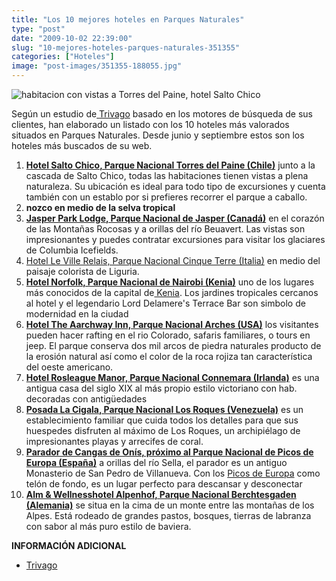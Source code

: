 ```yaml
---
title: "Los 10 mejores hoteles en Parques Naturales"
type: "post"
date: "2009-10-02 22:39:00"
slug: "10-mejores-hoteles-parques-naturales-351355"
categories: ["Hoteles"]
image: "post-images/351355-188055.jpg"
---
```


![habitacion con vistas a Torres del Paine, hotel Salto Chico](post-images/351355-188055.jpg "habitacion con vistas a Torres del Paine, hotel Salto Chico")

Según un estudio de[ ](http://www.trivago.es)[Trivago](http://imgpe.trivago.com/contentimages/press/texts/np_top10_hoteles_parquesn.pdf) basado en los motores de búsqueda de sus clientes, han elaborado un listado con los 10 hoteles más valorados situados en Parques Naturales. Desde junio y septiembre estos son los hoteles más buscados de su web.

1. **[Hotel Salto Chico, Parque Nacional Torres del Paine (Chile)](http://www.trivago.es/torres-del-paine-102285/hotel/explora-patagonia---salto-chico-1026506)** junto a la cascada de Salto Chico, todas las habitaciones tienen vistas a plena naturaleza. Su ubicación es ideal para todo tipo de excursiones y cuenta también con un establo por si prefieres recorrer el parque a caballo.
2. **[](/wp-content/uploads/2009/10/351355-188054.jpg)nozco en medio de la selva tropical**
3. **[Jasper Park Lodge, Parque Nacional de Jasper (Canadá)](http://www.trivago.es/jasper-53829/hotel/the-fairmont-jasper-park-lodge-95270)** en el corazón de las Montañas Rocosas y a orillas del río Beuavert. Las vistas son impresionantes y puedes contratar excursiones para visitar los glaciares de Columbia Icefields.
4. [Hotel Le Ville Relais, Parque Nacional Cinque Terre (Italia)](http://www.trivago.es/la-spezia-45562/hotel/le-ville-relais-152813) en medio del paisaje colorista de Liguria.
5. **[Hotel Norfolk, Parque Nacional de Nairobi (Kenia)](http://www.trivago.es/nairobi-85232/hotel/the-norfolk-hotel-101736)** uno de los lugares más conocidos de la capital de[ Kenia](http://www.missviajes.com/kenia-5440). Los jardines tropicales cercanos al hotel y el legendario Lord Delamere's Terrace Bar son simbolo de modernidad en la ciudad
6. **[Hotel The Aarchway Inn, Parque Nacional Arches (USA)](http://www.trivago.es/moab-35041/hotel/the-aarchway-inn-65163)** los visitantes pueden hacer rafting en el rio Colorado, safaris familiares, o tours en jeep. El parque conserva dos mil arcos de piedra naturales producto de la erosión natural así como el color de la roca rojiza tan característica del oeste americano.
7. **[Hotel Rosleague Manor, Parque Nacional Connemara (Irlanda)](http://www.trivago.es/letterfrack-80300/hotel/rosleague-manor-86594)** es una antigua casa del siglo XIX al más propio estilo victoriano con hab. decoradas con antigüedades
8. **[ Posada La Cigala, Parque Nacional Los Roques (Venezuela)](http://www.trivago.es/isla-el-gran-roque-92411/hotel/la-cigala-posada-965883)** es un establecimiento familiar que cuida todos los detalles para que sus huespedes disfruten al máximo de Los Roques, un archipiélago de impresionantes playas y arrecifes de coral.
9. **[Parador de Cangas de Onís, próximo al Parque Nacional de Picos de Europa (España)](http://www.trivago.es/cangas-de-onis-101972/hotel/parador-de-cangas-de-onis-155498)** a orillas del río Sella, el parador es un antiguo Monasterio de San Pedro de Villanueva. Con los [Picos de Europa](http://www.missviajes.com/parque-nacional-picos-europa-26512) como telón de fondo, es un lugar perfecto para descansar y desconectar
10. **[Alm &amp; Wellnesshotel Alpenhof, Parque Nacional Berchtesgaden (Alemania)](http://www.trivago.es/schoenau-am-koenigssee-3927/hotel/alm----wellnesshotel-alpenhof-51163)** se situa en la cima de un monte entre las montañas de los Alpes. Está rodeado de grandes pastos, bosques, tierras de labranza con sabor al más puro estilo de baviera.

**INFORMACIÓN ADICIONAL**

- [Trivago](http://www.trivago.es)